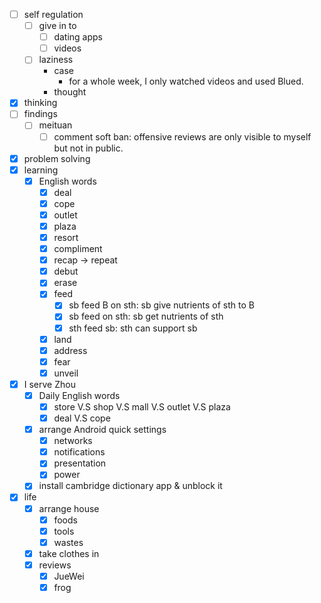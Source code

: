 - [ ] self regulation
    - [ ] give in to
        - [ ] dating apps
        - [ ] videos
    - [ ] laziness
        - case
            - for a whole week, I only watched videos and used Blued.
        - thought
- [x] thinking
- [ ] findings
    - [ ] meituan
        - [ ] comment soft ban: offensive reviews are only visible to myself but not in public. 
- [x] problem solving
- [x] learning
    - [x] English words
        - [x] deal
        - [x] cope
        - [x] outlet
        - [x] plaza
        - [x] resort
        - [x] compliment
        - [x] recap -> repeat
        - [x] debut
        - [x] erase
        - [x] feed
            - [x] sb feed B on sth: sb give nutrients of sth to B
            - [x] sb feed on sth: sb get nutrients of sth
            - [x] sth feed sb: sth can support sb
        - [x] land
        - [x] address
        - [x] fear
        - [x] unveil
- [x] I serve Zhou
    - [x] Daily English words
        - [x] store V.S shop V.S mall V.S outlet V.S plaza
        - [x] deal V.S cope
    - [x] arrange Android quick settings
        - [x] networks
        - [x] notifications
        - [x] presentation
        - [x] power
    - [x] install cambridge dictionary app & unblock it
- [x] life
    - [x] arrange house
        - [x] foods
        - [x] tools
        - [x] wastes
    - [x] take clothes in
    - [x] reviews
        - [x] JueWei
        - [x] frog